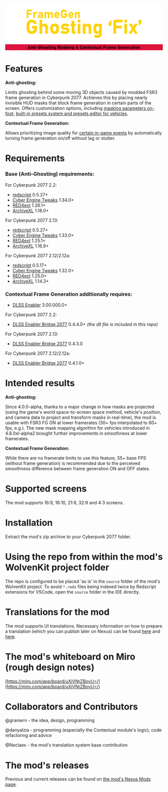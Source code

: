 ![FrameGen Ghosting 'Fix' logo](docs/assets/images/fgghostingfix_title_2000_500.png)
![Anti-Ghosting & Contextual Frame Generation logo](docs/assets/images/fgghostingfix_title_2000_ag_cfg.png)

# Features
**Anti-ghosting:** 

Limits ghosting behind some moving 3D objects caused by modded FSR3 frame generation in Cyberpunk 2077. Achieves this by placing nearly invisible HUD masks that block frame generation in certain parts of the screen. Offers customization options, including [masking parameters on-foot](docs/assets/images/on-foot-customize.gif), [built-in presets system and presets editor for vehicles](docs/assets/images/vehicles-presets-editor.gif).

**Contextual Frame Generation:** 

Allows prioritizing image quality for [certain in-game events](docs/assets/images/contextual-menu.gif) by automatically turning frame generation on/off without lag or stutter.

# Requirements
### Base (Anti-Ghosting) requirements:

For Cyberpunk 2077 2.2:
+ [redscript](https://github.com/jac3km4/redscript) 0.5.27+
+ [Cyber Engine Tweaks](https://github.com/maximegmd/CyberEngineTweaks) 1.34.0+
+ [RED4ext](https://github.com/WopsS/RED4ext) 1.26.1+
+ [ArchiveXL](https://github.com/psiberx/cp2077-archive-xl) 1.18.0+

For Cyberpunk 2077 2.13:
+ [redscript](https://github.com/jac3km4/redscript) 0.5.27+
+ [Cyber Engine Tweaks](https://github.com/maximegmd/CyberEngineTweaks) 1.33.0+
+ [RED4ext](https://github.com/WopsS/RED4ext) 1.25.1+
+ [ArchiveXL](https://github.com/psiberx/cp2077-archive-xl) 1.16.9+

For Cyberpunk 2077 2.12/2.12a:
+ [redscript](https://github.com/jac3km4/redscript) 0.5.17+
+ [Cyber Engine Tweaks](https://github.com/maximegmd/CyberEngineTweaks) 1.32.0+
+ [RED4ext](https://github.com/WopsS/RED4ext) 1.25.0+
+ [ArchiveXL](https://github.com/psiberx/cp2077-archive-xl) 1.14.3+

### Contextual Frame Generation additionally requires:
+ [DLSS Enabler](https://github.com/artur-graniszewski/DLSS-Enabler) 3.00.000.0+

For Cyberpunk 2077 2.2:
+ [DLSS Enabler Bridge 2077](https://github.com/gramern/cp77-dlss-enabler-bridge) 0.4.4.0+ _(the dll file is included in this repo)_

For Cyberpunk 2077 2.13:
+ [DLSS Enabler Bridge 2077](https://github.com/gramern/cp77-dlss-enabler-bridge) 0.4.3.0

For Cyberpunk 2077 2.12/2.12a:
+ [DLSS Enabler Bridge 2077](https://github.com/gramern/cp77-dlss-enabler-bridge) 0.4.1.0+
# Intended results

**Anti-ghosting:**

Since 4.0.0-alpha, thanks to a major change in how masks are projected (using the game's world space-to-screen space method, vehicle's position, and camera data to project and transform masks in real-time), the mod is usable with FSR3 FG ON at lower framerates (30+ fps interpolated to 60+ fps, e.g.). The new mask mapping algorithm for vehicles introduced in 4.8.0xl-alpha2 brought further improvements in smoothness at lower framerates.

**Contextual Frame Generation:** 

While there are no framerate limits to use this feature, 55+ base FPS (without frame generation) is recommended due to the perceived smoothness difference between frame generation ON and OFF states.

# Supported screens
The mod supports 16:9, 16:10, 21:9, 32:9 and 4:3 screens.

# Installation
Extract the mod's zip archive to your Cyberpunk 2077 folder.

# Using the repo from within the mod's WolvenKit project folder
The repo is configured to be placed 'as is' in the `source` folder of the mod's WolvenKit project. To avoid `*.reds` files being indexed twice by Redscript extensions for VSCode, open the `source` folder in the IDE directly.

# Translations for the mod
The mod supports UI translations. Necessary information on how to prepare a translation (which you can publish later on Nexus) can be found [here](docs/create-custom-translation.md) and [here](resources/bin/x64/plugins/cyber_engine_tweaks/mods/FrameGenGhostingFix/Translations/Translation-Blueprint.lua).

# The mod's whiteboard on Miro (rough design notes)
[https://miro.com/app/board/uXjVNrZBovU=/](https://miro.com/app/board/uXjVNrZBovU=/)

# Collaborators and Contributors
@gramern - the idea, design, programming

@danyalzia - programming (especially the Contextual module's logic), code refactoring and advice

@Neclaex - the mod's translation system base contribution

# The mod's releases
Previous and current releases can be found on [the mod's Nexus Mods page](https://www.nexusmods.com/cyberpunk2077/mods/13029).
